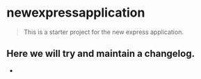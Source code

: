 # newexpressapplication

> This is a starter project for the new express application.

## Here we will try and maintain a changelog.
- 
